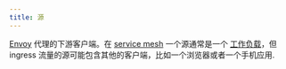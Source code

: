```yaml
---
title: 源
---
```

[Envoy](#envoy) 代理的下游客户端。在 [service mesh](#service-mesh) 一个源通常是一个 [工作负载](#workload)，但 ingress 流量的源可能包含其他的客户端，比如一个浏览器或者一个手机应用.
